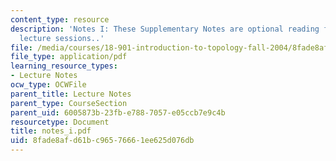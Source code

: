 ```yaml
---
content_type: resource
description: 'Notes I: These Supplementary Notes are optional reading for the corresponding
  lecture sessions..'
file: /media/courses/18-901-introduction-to-topology-fall-2004/8fade8afd61bc96576661ee625d076db_notes_i.pdf
file_type: application/pdf
learning_resource_types:
- Lecture Notes
ocw_type: OCWFile
parent_title: Lecture Notes
parent_type: CourseSection
parent_uid: 6005873b-23fb-e788-7057-e05ccb7e9c4b
resourcetype: Document
title: notes_i.pdf
uid: 8fade8af-d61b-c965-7666-1ee625d076db
---
```


